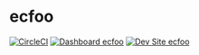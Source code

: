 # ecfoo

[![CircleCI](https://circleci.com/gh/electriccitizen/ecfoo.svg?style=shield)](https://circleci.com/gh/electriccitizen/ecfoo)
[![Dashboard ecfoo](https://img.shields.io/badge/dashboard-ecfoo-yellow.svg)](https://dashboard.pantheon.io/sites/5a56fe79-d15e-4930-939a-8839bd2c6439#dev/code)
[![Dev Site ecfoo](https://img.shields.io/badge/site-ecfoo-blue.svg)](http://dev-ecfoo.pantheonsite.io/)